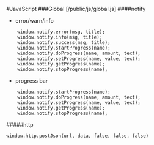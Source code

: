 #JavaScript
###Global [/public/js/global.js]
####notify

- error/warn/info
```
    window.notify.error(msg, title);
    window.notify.info(msg, title);
    window.notify.success(msg, title);
    window.notify.startProgress(name);
    window.notify.doProgress(name, amount, text);
    window.notify.setProgress(name, value, text);
    window.notify.getProgress(name);
    window.notify.stopProgress(name);
```
- progress bar
```
    window.notify.startProgress(name);
    window.notify.doProgress(name, amount, text);
    window.notify.setProgress(name, value, text);
    window.notify.getProgress(name);
    window.notify.stopProgress(name);
```

#####http
```
window.http.postJson(url, data, false, false, false)
```